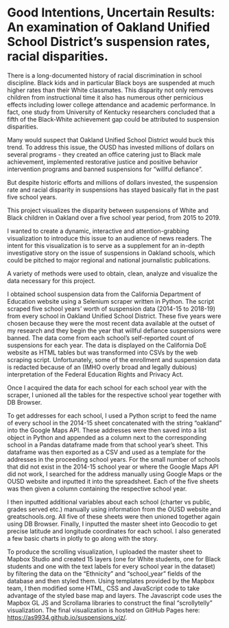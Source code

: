 # Good Intentions, Uncertain Results: An examination of Oakland Unified School District’s suspension rates, racial disparities.


There is a long-documented history of racial discrimination in school discipline. Black kids and in particular Black boys are suspended at much higher rates than their White classmates. This disparity not only removes children from instructional time it also has numerous other pernicious effects including lower college attendance and academic performance. In fact, one study from University of Kentucky researchers concluded that a fifth of the Black-White achievement gap could be attributed to suspension disparities.


Many would suspect that Oakland Unified School District would buck this trend. To address this issue, the OUSD has invested millions of dollars on several programs - they created an office catering just to Black male achievement, implemented restorative justice and positive behavior intervention programs and banned suspensions for “willful defiance”. 

But despite historic efforts and millions of dollars invested, the suspension rate and racial disparity in suspensions has stayed basically flat in the past five school years. 

This project visualizes the disparity between suspensions of White and Black children in Oakland over a five school year period, from 2015 to 2019. 

I wanted to create a dynamic, interactive and attention-grabbing visualization to introduce this issue to an audience of news readers. The intent for this visualization is to serve as a supplement for an in-depth investigative story on the issue of suspensions in Oakland schools, which could be pitched to major regional and national journalistic publications. 

A variety of methods were used to obtain, clean, analyze and visualize the data necessary for this project. 

I obtained school suspension data from the California Department of Education website using a Selenium scraper written in Python. The script scraped five school years’ worth of suspension data (2014-15 to 2018-19) from every school in Oakland Unified School District. These five years were chosen because they were the most recent data available at the outset of my research and they begin the year that willful defiance suspensions were banned. The data come from each school’s self-reported count of suspensions for each year. The data is displayed on the California DoE website as HTML tables but was transformed into CSVs by the web scraping script. Unfortunately, some of the enrollment and suspension data is redacted because of an (IMHO overly broad and legally dubious) interpretation of the Federal Education Rights and Privacy Act. 

Once I acquired the data for each school for each school year with the scraper, I unioned all the tables for the respective school year together with DB Browser. 

To get addresses for each school, I used a Python script to feed the name of every school in the 2014-15 sheet concatenated with the string “oakland” into the Google Maps API. These addresses were then saved into a list object in Python and appended as a column next to the corresponding school in a Pandas dataframe made from that school year’s sheet. This dataframe was then exported as a CSV and used as a template for the addresses in the proceeding school years. For the small number of schools that did not exist in the 2014-15 school year or where the Google Maps API did not work, I searched for the address manually using Google Maps or the OUSD website and inputted it into the spreadsheet. Each of the five sheets was then given a column containing the respective school year.  

I then inputted additional variables about each school (charter vs public, grades served etc.) manually using information from the OUSD website and greatschools.org. All five of these sheets were then unioned together again using DB Browser. Finally, I inputted the master sheet into Geocodio to get precise latitude and longitude coordinates for each school. I also generated a few basic charts in plotly to go along with the story. 

To produce the scrolling visualization, I uploaded the master sheet to Mapbox Studio and created 15 layers (one for White students, one for Black students and one with the text labels for every school year in the dataset) by filtering the data on the “Ethnicity” and “school_year” fields of the database and then styled them. Using templates provided by the Mapbox team, I then modified some HTML, CSS and JavaScript code to take advantage of the styled base map and layers. The Javascript code uses the Mapbox GL JS and Scrollama libraries to construct the final “scrollytelly” visualization. The final visualization is hosted on GitHub Pages here: https://as9934.github.io/suspensions_viz/.
